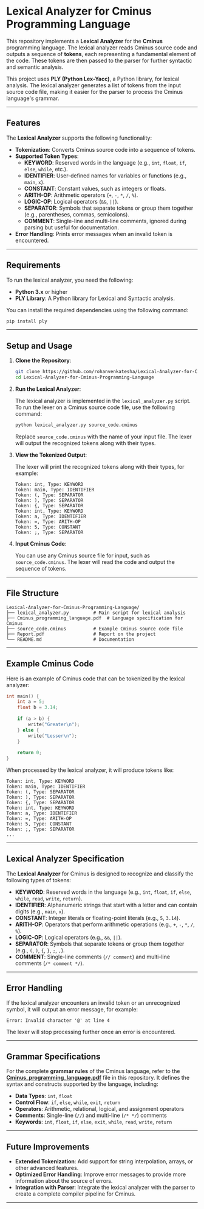 # Lexical Analyzer for Cminus Programming Language

This repository implements a **Lexical Analyzer** for the **Cminus** programming language. The lexical analyzer reads Cminus source code and outputs a sequence of **tokens**, each representing a fundamental element of the code. These tokens are then passed to the parser for further syntactic and semantic analysis.

This project uses **PLY (Python Lex-Yacc)**, a Python library, for lexical analysis. The lexical analyzer generates a list of tokens from the input source code file, making it easier for the parser to process the Cminus language's grammar.

---

## Features

The **Lexical Analyzer** supports the following functionality:

- **Tokenization**: Converts Cminus source code into a sequence of tokens.
- **Supported Token Types**:
  - **KEYWORD**: Reserved words in the language (e.g., `int`, `float`, `if`, `else`, `while`, etc.).
  - **IDENTIFIER**: User-defined names for variables or functions (e.g., `main`, `x`).
  - **CONSTANT**: Constant values, such as integers or floats.
  - **ARITH-OP**: Arithmetic operators (`+`, `-`, `*`, `/`, `%`).
  - **LOGIC-OP**: Logical operators (`&&`, `||`).
  - **SEPARATOR**: Symbols that separate tokens or group them together (e.g., parentheses, commas, semicolons).
  - **COMMENT**: Single-line and multi-line comments, ignored during parsing but useful for documentation.
- **Error Handling**: Prints error messages when an invalid token is encountered.

---

## Requirements

To run the lexical analyzer, you need the following:

- **Python 3.x** or higher
- **PLY Library**: A Python library for Lexical and Syntactic analysis.

You can install the required dependencies using the following command:

```bash
pip install ply
```

---

## Setup and Usage

1. **Clone the Repository**:

   ```bash
   git clone https://github.com/rohanvenkatesha/Lexical-Analyzer-for-Cminus-Programming-Language
   cd Lexical-Analyzer-for-Cminus-Programming-Language
   ```

2. **Run the Lexical Analyzer**:

   The lexical analyzer is implemented in the `lexical_analyzer.py` script. To run the lexer on a Cminus source code file, use the following command:

   ```bash
   python lexical_analyzer.py source_code.cminus
   ```

   Replace `source_code.cminus` with the name of your input file. The lexer will output the recognized tokens along with their types.

3. **View the Tokenized Output**:

   The lexer will print the recognized tokens along with their types, for example:

   ```plaintext
   Token: int, Type: KEYWORD
   Token: main, Type: IDENTIFIER
   Token: (, Type: SEPARATOR
   Token: ), Type: SEPARATOR
   Token: {, Type: SEPARATOR
   Token: int, Type: KEYWORD
   Token: a, Type: IDENTIFIER
   Token: =, Type: ARITH-OP
   Token: 5, Type: CONSTANT
   Token: ;, Type: SEPARATOR
   ```

4. **Input Cminus Code**:

   You can use any Cminus source file for input, such as `source_code.cminus`. The lexer will read the code and output the sequence of tokens.

---

## File Structure

```plaintext
Lexical-Analyzer-for-Cminus-Programming-Language/
├── lexical_analyzer.py         # Main script for lexical analysis
├── Cminus_programming_language.pdf  # Language specification for Cminus
├── source_code.cminus          # Example Cminus source code file
├── Report.pdf                  # Report on the project
└── README.md                   # Documentation
```

---

## Example Cminus Code

Here is an example of Cminus code that can be tokenized by the lexical analyzer:

```c
int main() {
    int a = 5;
    float b = 3.14;
    
    if (a > b) {
        write("Greater\n");
    } else {
        write("Lesser\n");
    }
    
    return 0;
}
```

When processed by the lexical analyzer, it will produce tokens like:

```plaintext
Token: int, Type: KEYWORD
Token: main, Type: IDENTIFIER
Token: (, Type: SEPARATOR
Token: ), Type: SEPARATOR
Token: {, Type: SEPARATOR
Token: int, Type: KEYWORD
Token: a, Type: IDENTIFIER
Token: =, Type: ARITH-OP
Token: 5, Type: CONSTANT
Token: ;, Type: SEPARATOR
...
```

---

## Lexical Analyzer Specification

The **Lexical Analyzer** for Cminus is designed to recognize and classify the following types of tokens:

- **KEYWORD**: Reserved words in the language (e.g., `int`, `float`, `if`, `else`, `while`, `read`, `write`, `return`).
- **IDENTIFIER**: Alphanumeric strings that start with a letter and can contain digits (e.g., `main`, `x`).
- **CONSTANT**: Integer literals or floating-point literals (e.g., `5`, `3.14`).
- **ARITH-OP**: Operators that perform arithmetic operations (e.g., `+`, `-`, `*`, `/`, `%`).
- **LOGIC-OP**: Logical operators (e.g., `&&`, `||`).
- **SEPARATOR**: Symbols that separate tokens or group them together (e.g., `(`, `)`, `{`, `}`, `;`, `,`).
- **COMMENT**: Single-line comments (`// comment`) and multi-line comments (`/* comment */`).

---

## Error Handling

If the lexical analyzer encounters an invalid token or an unrecognized symbol, it will output an error message, for example:

```plaintext
Error: Invalid character '@' at line 4
```

The lexer will stop processing further once an error is encountered.

---

## Grammar Specifications

For the complete **grammar rules** of the Cminus language, refer to the **[Cminus_programming_language.pdf](Cminus_programming_language.pdf)** file in this repository. It defines the syntax and constructs supported by the language, including:

- **Data Types**: `int`, `float`
- **Control Flow**: `if`, `else`, `while`, `exit`, `return`
- **Operators**: Arithmetic, relational, logical, and assignment operators
- **Comments**: Single-line (`//`) and multi-line (`/* */`) comments
- **Keywords**: `int`, `float`, `if`, `else`, `exit`, `while`, `read`, `write`, `return`

---

## Future Improvements

- **Extended Tokenization**: Add support for string interpolation, arrays, or other advanced features.
- **Optimized Error Handling**: Improve error messages to provide more information about the source of errors.
- **Integration with Parser**: Integrate the lexical analyzer with the parser to create a complete compiler pipeline for Cminus.

---
